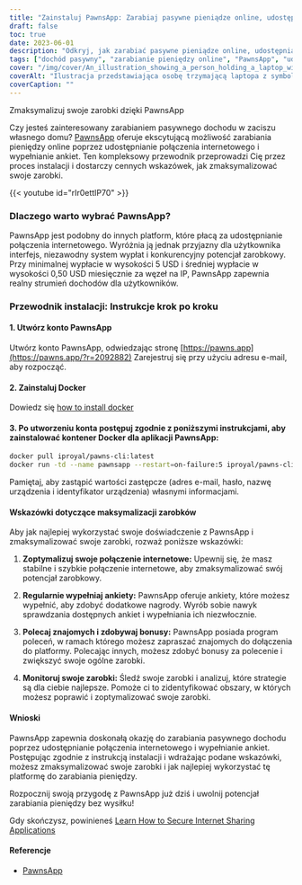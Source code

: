 ```yaml
---
title: "Zainstaluj PawnsApp: Zarabiaj pasywne pieniądze online, udostępniając swój Internet"
draft: false
toc: true
date: 2023-06-01
description: "Odkryj, jak zarabiać pasywne pieniądze online, udostępniając swoje połączenie internetowe i wypełniając ankiety za pośrednictwem PawnsApp."
tags: ["dochód pasywny", "zarabianie pieniędzy online", "PawnsApp", "udostępnianie internetu", "zakończenie ankiety", "minimalna wypłata", "średnia wypłata", "zarabianie online", "side hustle", "praca w domu", "zdobywanie nagród", "monetyzacja internetu", "udostępnianie cyfrowe", "generowanie dochodu", "niezależność finansowa", "uzyskać dodatkowy dochód", "ankiety online", "dochód oparty na technologii", "strategia monetyzacji", "gospodarka cyfrowa", "sieć peer-to-peer", "strumień dochodów", "internet domowy", "możliwość zarabiania pieniędzy", "korzystanie z internetu", "nagrody za ankiety", "zarabianie pieniędzy online", "łatwe pieniądze", "nagrody cyfrowe", "monetyzacja internetu", "Zarobki pasywne"]
cover: "/img/cover/An_illustration_showing_a_person_holding_a_laptop_with_a_money.png"
coverAlt: "Ilustracja przedstawiająca osobę trzymającą laptopa z symbolem pieniędzy na ekranie, reprezentującym zarabianie pasywnego dochodu poprzez udostępnianie w Internecie i wypełnianie ankiet w aplikacji PawnsApp."
coverCaption: ""
---
```

 Zmaksymalizuj swoje zarobki dzięki PawnsApp

Czy jesteś zainteresowany zarabianiem pasywnego dochodu w zaciszu własnego domu? [PawnsApp](https://pawns.app/?r=2092882) oferuje ekscytującą możliwość zarabiania pieniędzy online poprzez udostępnianie połączenia internetowego i wypełnianie ankiet. Ten kompleksowy przewodnik przeprowadzi Cię przez proces instalacji i dostarczy cennych wskazówek, jak zmaksymalizować swoje zarobki.

{{< youtube id="rIr0ettIP70" >}}

### Dlaczego warto wybrać PawnsApp?

PawnsApp jest podobny do innych platform, które płacą za udostępnianie połączenia internetowego. Wyróżnia ją jednak przyjazny dla użytkownika interfejs, niezawodny system wypłat i konkurencyjny potencjał zarobkowy. Przy minimalnej wypłacie w wysokości 5 USD i średniej wypłacie w wysokości 0,50 USD miesięcznie za węzeł na IP, PawnsApp zapewnia realny strumień dochodów dla użytkowników.

### Przewodnik instalacji: Instrukcje krok po kroku

#### 1. Utwórz konto PawnsApp

Utwórz konto PawnsApp, odwiedzając stronę [https://pawns.app](https://pawns.app/?r=2092882) Zarejestruj się przy użyciu adresu e-mail, aby rozpocząć.

#### 2. Zainstaluj Docker

Dowiedz się [how to install docker](https://simeononsecurity.ch/other/creating-profitable-low-powered-crypto-miners/#installing-docker)

#### 3. Po utworzeniu konta postępuj zgodnie z poniższymi instrukcjami, aby zainstalować kontener Docker dla aplikacji PawnsApp:

```bash
docker pull iproyal/pawns-cli:latest
docker run -td --name pawnsapp --restart=on-failure:5 iproyal/pawns-cli:latest -email=email@example.com -password=change_me -device-name=raspberrypi -device-id=raspberrypi1 -accept-tos
```
Pamiętaj, aby zastąpić wartości zastępcze (adres e-mail, hasło, nazwę urządzenia i identyfikator urządzenia) własnymi informacjami.

#### Wskazówki dotyczące maksymalizacji zarobków

Aby jak najlepiej wykorzystać swoje doświadczenie z PawnsApp i zmaksymalizować swoje zarobki, rozważ poniższe wskazówki:

1. **Zoptymalizuj swoje połączenie internetowe:** Upewnij się, że masz stabilne i szybkie połączenie internetowe, aby zmaksymalizować swój potencjał zarobkowy.

2. **Regularnie wypełniaj ankiety:** PawnsApp oferuje ankiety, które możesz wypełnić, aby zdobyć dodatkowe nagrody. Wyrób sobie nawyk sprawdzania dostępnych ankiet i wypełniania ich niezwłocznie.

3. **Polecaj znajomych i zdobywaj bonusy:** PawnsApp posiada program poleceń, w ramach którego możesz zapraszać znajomych do dołączenia do platformy. Polecając innych, możesz zdobyć bonusy za polecenie i zwiększyć swoje ogólne zarobki.

4. **Monitoruj swoje zarobki:** Śledź swoje zarobki i analizuj, które strategie są dla ciebie najlepsze. Pomoże ci to zidentyfikować obszary, w których możesz poprawić i zoptymalizować swoje zarobki.

#### Wnioski

PawnsApp zapewnia doskonałą okazję do zarabiania pasywnego dochodu poprzez udostępnianie połączenia internetowego i wypełnianie ankiet. Postępując zgodnie z instrukcją instalacji i wdrażając podane wskazówki, możesz zmaksymalizować swoje zarobki i jak najlepiej wykorzystać tę platformę do zarabiania pieniędzy.

Rozpocznij swoją przygodę z PawnsApp już dziś i uwolnij potencjał zarabiania pieniędzy bez wysiłku!

Gdy skończysz, powinieneś [Learn How to Secure Internet Sharing Applications](https://simeononsecurity.ch/other/how-to-secure-internet-sharing-applications/)

#### Referencje
- [PawnsApp](https://pawns.app/?r=2092882)
